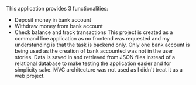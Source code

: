 This application provides 3 functionalities:
 - Deposit money in bank account
 - Withdraw money from bank account
 - Check balance and track transactions This project is created as a command line application as no frontend was requested and my understanding is that the task is backend only. 
Only one bank account is being used as the creation of bank accounted was not in the user stories. Data is saved in and retrieved from JSON files instead of a relational database to make testing the application easier and for simplicity sake.
MVC architecture was not used as I didn't treat it as a web project.
